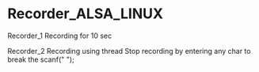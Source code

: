 # Recorder_ALSA_LINUX

Recorder_1  Recording for 10 sec

Recorder_2  Recording using thread
            Stop recording by entering any char to break the scanf(" ");
